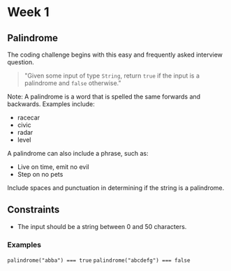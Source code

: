 # Week 1

## Palindrome

The coding challenge begins with this easy and frequently asked interview question.

> "Given some input of type `String`, return `true` if the input is a palindrome and `false` otherwise."

Note: A palindrome is a word that is spelled the same forwards and backwards. Examples include:

- racecar
- civic
- radar
- level

A palindrome can also include a phrase, such as:

- Live on time, emit no evil
- Step on no pets

Include spaces and punctuation in determining if the string is a palindrome.

## Constraints

- The input should be a string between 0 and 50 characters.

### Examples

`palindrome("abba") === true`
`palindrome("abcdefg") === false`
